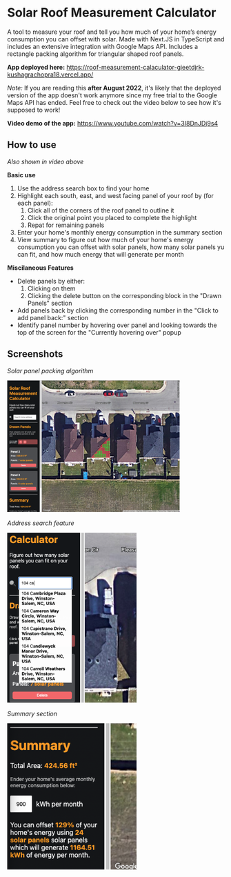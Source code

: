 # Solar Roof Measurement Calculator

A tool to measure your roof and tell you how much of your home’s energy consumption you can offset with solar. Made with Next.JS in TypeScript and includes an extensive integration with Google Maps API. Includes a rectangle packing algorithm for triangular shaped roof panels.


**App deployed here:** https://roof-measurement-calaculator-gieetdjrk-kushagrachopra18.vercel.app/

*Note:* If you are reading this **after August 2022**, it's likely that the deployed version of the app doesn't work anymore since my free trial to the Google Maps API has ended. Feel free to check out the video below to see how it's supposed to work!

**Video demo of the app:** https://www.youtube.com/watch?v=3I8DnJDj9s4

## How to use
*Also shown in video above*

**Basic use**
1. Use the address search box to find your home
2. Highlight each south, east, and west facing panel of your roof by (for each panel):
    1. Click all of the corners of the roof panel to outline it
    2. Click the original point you placed to complete the highlight
    3. Repat for remaining panels
3. Enter your home's monthly energy consumption in the summary section
4. View summary to figure out how much of your home's energy consumption you can offset with solar panels, how many solar panels yu can fit, and how much energy that will generate per month

**Miscilaneous Features**
- Delete panels by either:
    1. Clicking on them
    2. Clicking the delete button on the corresponding block in the "Drawn Panels" section
- Add panels back by clicking the corresponding number in the "Click to add panel back:" section
- Identify panel number by hovering over panel and looking towards the top of the screen for the "Currently hovering over" popup

## Screenshots

*Solar panel packing algorithm*

<img src="public/panel_packing_screenshot.png" alt="Getting started" width="400"/>

*Address search feature*

<img src="public/search_feature_screenshot.png" alt="Getting started" width="300"/>

*Summary section*

<img src="public/summary_screenshot.png" alt="Getting started" width="300"/>